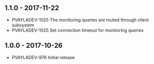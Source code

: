 ## 1.1.0 - 2017-11-22
- PVAYLADEV-1025 The monitoring queries are routed through client subsystem
- PVAYLADEV-1025 Set connection timeout for monitoring queries

## 1.0.0 - 2017-10-26
- PVAYLADEV-976 Initial release
